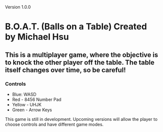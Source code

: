 <p>Version 1.0.0</p>
<h1>B.O.A.T. (Balls on a Table) Created by Michael Hsu</h1>
<h2>This is a multiplayer game, where the objective is to knock the other player off the table. The table itself changes over time, so be careful!</h2>
<h3>Controls</h3>
<ul>
	<li>Blue: WASD</li>
	<li>Red - 8456 Number Pad</li>
	<li>Yellow - UHJK</li>
	<li>Green - Arrow Keys</li>
</ul>
<p>This game is still in development. Upcoming versions will allow the player to choose controls and have different game modes. </p>